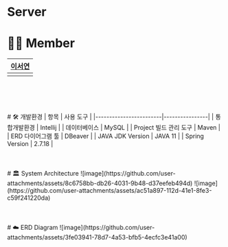 # Server

# 👩‍💻 Member
| [이서연](https://github.com/SeoYeonLee12) |  
|-------------|  
| |<img src="https://avatars.githubusercontent.com/u/134525851?v=4" width = 80>| |  
<br/>
<br/>
<br/>
<br/>
# 🛠️ 개발환경
| 항목                   | 사용 도구       |
|------------------------|----------------|
| 통합개발환경           | Intellij       |
| 데이터베이스           | MySQL          |
| Project 빌드 관리 도구 | Maven          |
| ERD 다이어그램 툴      | DBeaver        |
| JAVA JDK Version       | JAVA 11        |
| Spring Version         | 2.7.18         |
<br/>
<br/>
<br/>
<br/>
# 🏛️ System Architecture
![image](https://github.com/user-attachments/assets/8c6758bb-db26-4031-9b48-d37eefeb494d)
![image](https://github.com/user-attachments/assets/ac51a897-112d-41e1-8fe3-c59f241220da)
<br/>
<br/>
<br/>
<br/>
# ☁️ ERD Diagram
![image](https://github.com/user-attachments/assets/3fe03941-78d7-4a53-bfb5-4ecfc3e41a00)



